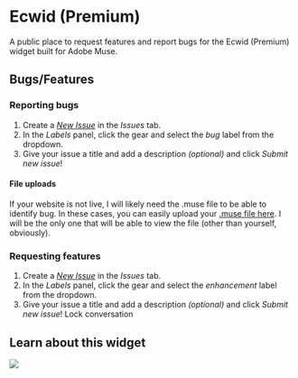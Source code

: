 # Ecwid (Premium)

A public place to request features and report bugs for the Ecwid (Premium) widget built for Adobe Muse.

## Bugs/Features

### Reporting bugs

1. Create a [*New Issue*](https://github.com/j26design/Ecwid-Premium/issues/new?labels=bug) in the *Issues* tab.
2. In the *Labels* panel, click the gear and select the *bug* label from the dropdown.
3. Give your issue a title and add a description *(optional)* and click *Submit new issue*!

#### File uploads
If your website is not live, I will likely need the .muse file to be able to identify bug. In these cases, you can easily upload your [.muse file here](https://www.dropbox.com/request/jTLS8SM5TU547RCjpgRN). I will be the only one that will be able to view the file (other than yourself, obviously).

### Requesting features

1. Create a [*New Issue*](https://github.com/j26design/Ecwid-Premium/issues/new?labels=enhancement) in the *Issues* tab.
2. In the *Labels* panel, click the gear and select the *enhancement* label from the dropdown.
3. Give your issue a title and add a description *(optional)* and click *Submit new issue*!
Lock conversation

## Learn about this widget
[<img src="https://d3chm37gkupvsm.cloudfront.net/images/ecwid-video.png"/>](https://www.youtube.com/watch?v=2eX5NvzVGks&list=PLIdBi4xCvURbyIi2WpY4vLj-uTOq1Yuy7)
